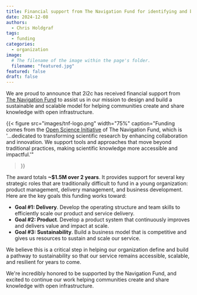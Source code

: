 ```yaml
---
title: Financial support from The Navigation Fund for identifying and building a scalable sustainability model
date: 2024-12-08
authors:
  - Chris Holdgraf
tags:
  - funding
categories:
  - organization
image:
  # The filename of the image within the page's folder.
  filename: "featured.jpg"
featured: false
draft: false
---
```


We are proud to announce that 2i2c has received financial support from [The Navigation Fund](https://www.navigation.org/) to assist us in our mission to design and build a sustainable and scalable model for helping communities create and share knowledge with open infrastructure.

{{< figure
  src="images/tnf-logo.png"
  width="75%"
  caption="Funding comes from the [Open Science Initiative](https://www.navigation.org/grants/open-science) of The Navigation Fund, which is '...dedicated to transforming scientific research by enhancing collaboration and innovation. We support tools and approaches that move beyond traditional practices, making scientific knowledge more accessible and impactful.'"
>}}

The award totals **~$1.5M over 2 years**. It provides support for several key strategic roles that are traditionally difficult to fund in a young organization: product management, delivery management, and business development. Here are the key goals this funding works toward:

- **Goal #1: Delivery**. Develop the operating structure and team skills to
efficiently scale our product and service delivery.
- **Goal #2: Product**. Develop a product system that continuously improves and
delivers value and impact at scale.
- **Goal #3: Sustainability**. Build a business model that is competitive and gives
us resources to sustain and scale our service.

We believe this is a critical step in helping our organization define and build a pathway to sustainability so that our service remains accessible, scalable, and resilient for years to come.

We're incredibly honored to be supported by the Navigation Fund, and excited to continue our work helping communities create and share knowledge with open infrastructure.
